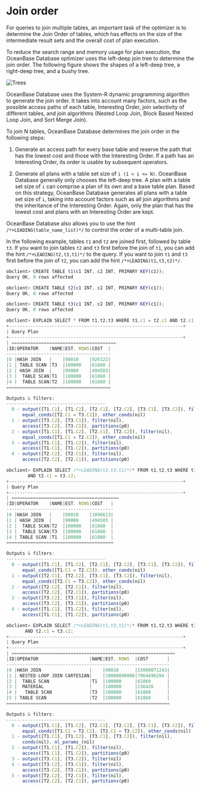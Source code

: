 # Join order

For queries to join multiple tables, an important task of the optimizer is to determine the Join Order of tables, which has effects on the size of the intermediate result sets and the overall cost of plan execution.

To reduce the search range and memory usage for plan execution, the OceanBase Database optimizer uses the left-deep join tree to determine the join order. The following figure shows the shapes of a left-deep tree, a right-deep tree, and a bushy tree.

![Trees](https://help-static-aliyun-doc.aliyuncs.com/assets/img/zh-CN/9765994061/p180085.jpg)

OceanBase Database uses the System-R dynamic programming algorithm to generate the join order. It takes into account many factors, such as the possible access paths of each table, Interesting Order, join selectivity of different tables, and join algorithms (Nested Loop Join, Block Based Nested Loop Join, and Sort Merge Join).

To join N tables, OceanBase Database determines the join order in the following steps:

1. Generate an access path for every base table and reserve the path that has the lowest cost and those with the Interesting Order. If a path has an Interesting Order, its order is usable by subsequent operators.

2. Generate all plans with a table set size of `i (1 < i <= N)`.  OceanBase Database generally only chooses the left-deep tree. A plan with a table set size of `i` can comprise a plan of its own and a base table plan. Based on this strategy, OceanBase Database generates all plans with a table set size of `i`, taking into account factors such as all join algorithms and the inheritance of the Interesting Order. Again, only the plan that has the lowest cost and plans with an Interesting Order are kept.

OceanBase Database also allows you to use the hint `/*+LEADING(table_name_list)*/` to control the order of a multi-table join.

In the following example, tables `t1` and `t2` are joined first, followed by table `t3`. If you want to join tables `t2` and `t3` first before the join of `t1`, you can add the hint `/*+LEADING(t2,t3,t1)*/` to the query. If you want to join `t1` and `t3` first before the join of `t2`, you can add the hint `/*+LEADING(t1,t3,t2)*/`.

```javascript
obclient> CREATE TABLE t1(c1 INT, c2 INT, PRIMARY KEY(c1));
Query OK, 0 rows affected  

obclient> CREATE TABLE t2(c1 INT, c2 INT, PRIMARY KEY(c1));
Query OK, 0 rows affected  

obclient> CREATE TABLE t3(c1 INT, c2 INT, PRIMARY KEY(c1));
Query OK, 0 rows affected  

obclient> EXPLAIN SELECT * FROM t1,t2,t3 WHERE t1.c1 = t2.c2 AND t2.c1 = t3.c2;
+-----------------------------------------------------------------+
| Query Plan                                                                              |
+-----------------------------------------------------------------+
| =======================================
|ID|OPERATOR    |NAME|EST. ROWS|COST  |
---------------------------------------
|0 |HASH JOIN   |    |98010    |926122|
|1 | TABLE SCAN |T3  |100000   |61860 |
|2 | HASH JOIN  |    |99000    |494503|
|3 |  TABLE SCAN|T1  |100000   |61860 |
|4 |  TABLE SCAN|T2  |100000   |61860 |
=======================================

Outputs & filters:
-------------------------------------
  0 - output([T1.C1], [T1.C2], [T2.C1], [T2.C2], [T3.C1], [T3.C2]), filter(nil),
      equal_conds([T2.C1 = T3.C2]), other_conds(nil)
  1 - output([T3.C2], [T3.C1]), filter(nil),
      access([T3.C2], [T3.C1]), partitions(p0)
  2 - output([T1.C1], [T1.C2], [T2.C1], [T2.C2]), filter(nil),
      equal_conds([T1.C1 = T2.C2]), other_conds(nil)
  3 - output([T1.C1], [T1.C2]), filter(nil),
      access([T1.C1], [T1.C2]), partitions(p0)
  4 - output([T2.C2], [T2.C1]), filter(nil),
      access([T2.C2], [T2.C1]), partitions(p0)

obclient> EXPLAIN SELECT /*+LEADING(t2,t3,t1)*/* FROM t1,t2,t3 WHERE t1.c1 = t2.c2
        AND t2.c1 = t3.c2;
+-----------------------------------------------------------------+
| Query Plan                                                                              |
+-----------------------------------------------------------------+
| ========================================
|ID|OPERATOR    |NAME|EST. ROWS|COST   |
----------------------------------------
|0 |HASH JOIN   |    |98010    |1096613|
|1 | HASH JOIN  |    |99000    |494503 |
|2 |  TABLE SCAN|T2  |100000   |61860  |
|3 |  TABLE SCAN|T3  |100000   |61860  |
|4 | TABLE SCAN |T1  |100000   |61860  |
========================================

Outputs & filters:
-------------------------------------
  0 - output([T1.C1], [T1.C2], [T2.C1], [T2.C2], [T3.C1], [T3.C2]), filter(nil),
      equal_conds([T1.C1 = T2.C2]), other_conds(nil)
  1 - output([T2.C1], [T2.C2], [T3.C1], [T3.C2]), filter(nil),
      equal_conds([T2.C1 = T3.C2]), other_conds(nil)
  2 - output([T2.C2], [T2.C1]), filter(nil),
      access([T2.C2], [T2.C1]), partitions(p0)
  3 - output([T3.C2], [T3.C1]), filter(nil),
      access([T3.C2], [T3.C1]), partitions(p0)
  4 - output([T1.C1], [T1.C2]), filter(nil),
      access([T1.C1], [T1.C2]), partitions(p0)

obclient> EXPLAIN SELECT /*+LEADING(t1,t3,t2)*/* FROM t1,t2,t3 WHERE t1.c1 = t2.c2
       AND t2.c1 = t3.c2;
+-----------------------------------------------------------------+
| Query Plan                                                                              |
+-----------------------------------------------------------------+
| =============================================================
|ID|OPERATOR                   |NAME|EST. ROWS  |COST       |
-------------------------------------------------------------
|0 |HASH JOIN                  |    |98010      |53098071243|
|1 | NESTED-LOOP JOIN CARTESIAN|    |10000000000|7964490204 |
|2 |  TABLE SCAN               |T1  |100000     |61860      |
|3 |  MATERIAL                 |    |100000     |236426     |
|4 |   TABLE SCAN              |T3  |100000     |61860      |
|5 | TABLE SCAN                |T2  |100000     |61860      |
=============================================================

Outputs & filters:
-------------------------------------
  0 - output([T1.C1], [T1.C2], [T2.C1], [T2.C2], [T3.C1], [T3.C2]), filter(nil),
      equal_conds([T1.C1 = T2.C2], [T2.C1 = T3.C2]), other_conds(nil)
  1 - output([T1.C1], [T1.C2], [T3.C1], [T3.C2]), filter(nil),
      conds(nil), nl_params_(nil)
  2 - output([T1.C1], [T1.C2]), filter(nil),
      access([T1.C1], [T1.C2]), partitions(p0)
  3 - output([T3.C1], [T3.C2]), filter(nil)
  4 - output([T3.C2], [T3.C1]), filter(nil),
      access([T3.C2], [T3.C1]), partitions(p0)
  5 - output([T2.C2], [T2.C1]), filter(nil),
      access([T2.C2], [T2.C1]), partitions(p0)
```
